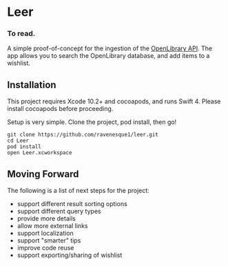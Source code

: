 
# Leer
### To read.

A simple proof-of-concept for the ingestion of the [OpenLibrary API](https://openlibrary.org/dev/docs/api/search). The app allows you to search the OpenLibrary database, and add items to a wishlist.


## Installation
This project requires Xcode 10.2+ and cocoapods, and runs Swift 4. Please install cocoapods before proceeding.

Setup is very simple. Clone the project, pod install, then go!

```
git clone https://github.com/ravenesque1/leer.git
cd Leer
pod install
open Leer.xcworkspace
```

## Moving Forward
The following is a list of next steps for the project:

- support different result sorting options
- support different query types
- provide more details
- allow more external links
- support localization
- support "smarter" tips
- improve code reuse
- support exporting/sharing of wishlist
